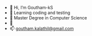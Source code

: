 - 👋 Hi, I’m Goutham-kS
- 👀  Learning coding and testing
- 🌱 Master Degree in Computer Science
- 💞️  
- 📫 goutham.kalathil@gmail.com

<!---
Goutham-kS/Goutham-kS is a ✨ special ✨ repository because its `README.md` (this file) appears on your GitHub profile.
You can click the Preview link to take a look at your changes.
--->
